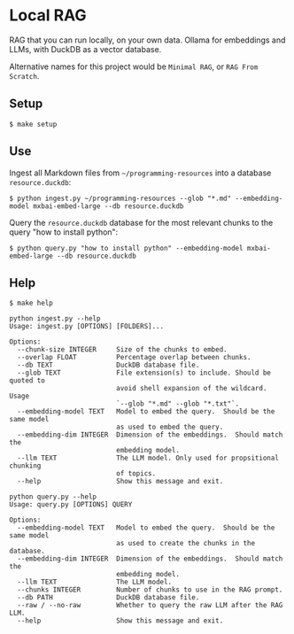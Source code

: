 # Local RAG

RAG that you can run locally, on your own data. Ollama for embeddings and LLMs, with DuckDB as a vector database.

Alternative names for this project would be `Minimal RAG`, or `RAG From Scratch`.

## Setup

```shell-session
$ make setup
```

## Use

Ingest all Markdown files from `~/programming-resources` into a database `resource.duckdb`:

```shell-session
$ python ingest.py ~/programming-resources --glob "*.md" --embedding-model mxbai-embed-large --db resource.duckdb
```

Query the `resource.duckdb` database for the most relevant chunks to the query "how to install python":

```shell-session
$ python query.py "how to install python" --embedding-model mxbai-embed-large --db resource.duckdb
```

## Help

```shell-session
$ make help
```

```
python ingest.py --help
Usage: ingest.py [OPTIONS] [FOLDERS]...

Options:
  --chunk-size INTEGER     Size of the chunks to embed.
  --overlap FLOAT          Percentage overlap between chunks.
  --db TEXT                DuckDB database file.
  --glob TEXT              File extension(s) to include. Should be quoted to
                           avoid shell expansion of the wildcard.  Usage
                           `--glob "*.md" --glob "*.txt"`.
  --embedding-model TEXT   Model to embed the query.  Should be the same model
                           as used to embed the query.
  --embedding-dim INTEGER  Dimension of the embeddings.  Should match the
                           embedding model.
  --llm TEXT               The LLM model. Only used for propsitional chunking
                           of topics.
  --help                   Show this message and exit.

python query.py --help
Usage: query.py [OPTIONS] QUERY

Options:
  --embedding-model TEXT   Model to embed the query.  Should be the same model
                           as used to create the chunks in the database.
  --embedding-dim INTEGER  Dimension of the embeddings.  Should match the
                           embedding model.
  --llm TEXT               The LLM model.
  --chunks INTEGER         Number of chunks to use in the RAG prompt.
  --db PATH                DuckDB database file.
  --raw / --no-raw         Whether to query the raw LLM after the RAG LLM.
  --help                   Show this message and exit.
```

